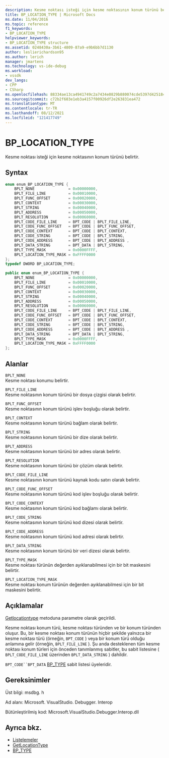 ```yaml
---
description: Kesme noktası isteği için kesme noktasının konum türünü belirtir.
title: BP_LOCATION_TYPE | Microsoft Docs
ms.date: 11/04/2016
ms.topic: reference
f1_keywords:
- BP_LOCATION_TYPE
helpviewer_keywords:
- BP_LOCATION_TYPE structure
ms.assetid: 0248430a-3b61-4809-87a9-e9b6bb7d1130
author: leslierichardson95
ms.author: lerich
manager: jmartens
ms.technology: vs-ide-debug
ms.workload:
- vssdk
dev_langs:
- CPP
- CSharp
ms.openlocfilehash: 88334ae13ca4941749c2a7434e0829b880074cde5397d4251849fc7bf67a6331
ms.sourcegitcommit: c72b2f603e1eb3a4157f00926df2e263831ea472
ms.translationtype: MT
ms.contentlocale: tr-TR
ms.lasthandoff: 08/12/2021
ms.locfileid: "121417749"
---
```

# <a name="bp_location_type"></a>BP_LOCATION_TYPE
Kesme noktası isteği için kesme noktasının konum türünü belirtir.

## <a name="syntax"></a>Syntax

```cpp
enum enum_BP_LOCATION_TYPE {
    BPLT_NONE               = 0x00000000,
    BPLT_FILE_LINE          = 0x00010000,
    BPLT_FUNC_OFFSET        = 0x00020000,
    BPLT_CONTEXT            = 0x00030000,
    BPLT_STRING             = 0x00040000,
    BPLT_ADDRESS            = 0x00050000,
    BPLT_RESOLUTION         = 0x00060000,
    BPLT_CODE_FILE_LINE     = BPT_CODE | BPLT_FILE_LINE,
    BPLT_CODE_FUNC_OFFSET   = BPT_CODE | BPLT_FUNC_OFFSET,
    BPLT_CODE_CONTEXT       = BPT_CODE | BPLT_CONTEXT,
    BPLT_CODE_STRING        = BPT_CODE | BPLT_STRING,
    BPLT_CODE_ADDRESS       = BPT_CODE | BPLT_ADDRESS ,
    BPLT_DATA_STRING        = BPT_DATA | BPLT_STRING,
    BPLT_TYPE_MASK          = 0x0000FFFF,
    BPLT_LOCATION_TYPE_MASK = 0xFFFF0000
};
typedef DWORD BP_LOCATION_TYPE;
```

```csharp
public enum enum_BP_LOCATION_TYPE {
    BPLT_NONE               = 0x00000000,
    BPLT_FILE_LINE          = 0x00010000,
    BPLT_FUNC_OFFSET        = 0x00020000,
    BPLT_CONTEXT            = 0x00030000,
    BPLT_STRING             = 0x00040000,
    BPLT_ADDRESS            = 0x00050000,
    BPLT_RESOLUTION         = 0x00060000,
    BPLT_CODE_FILE_LINE     = BPT_CODE | BPLT_FILE_LINE,
    BPLT_CODE_FUNC_OFFSET   = BPT_CODE | BPLT_FUNC_OFFSET,
    BPLT_CODE_CONTEXT       = BPT_CODE | BPLT_CONTEXT,
    BPLT_CODE_STRING        = BPT_CODE | BPLT_STRING,
    BPLT_CODE_ADDRESS       = BPT_CODE | BPLT_ADDRESS ,
    BPLT_DATA_STRING        = BPT_DATA | BPLT_STRING,
    BPLT_TYPE_MASK          = 0x0000FFFF,
    BPLT_LOCATION_TYPE_MASK = 0xFFFF0000
};
```

## <a name="fields"></a>Alanlar
`BPLT_NONE`\
Kesme noktası konumu belirtir.

`BPLT_FILE_LINE`\
Kesme noktasının konum türünü bir dosya çizgisi olarak belirtir.

`BPLT_FUNC_OFFSET`\
Kesme noktasının konum türünü işlev boşluğu olarak belirtir.

`BPLT_CONTEXT`\
Kesme noktasının konum türünü bağlam olarak belirtir.

`BPLT_STRING`\
Kesme noktasının konum türünü bir dize olarak belirtir.

`BPLT_ADDRESS`\
Kesme noktasının konum türünü bir adres olarak belirtir.

`BPLT_RESOLUTION`\
Kesme noktasının konum türünü bir çözüm olarak belirtir.

`BPLT_CODE_FILE_LINE`\
Kesme noktasının konum türünü kaynak kodu satırı olarak belirtir.

`BPLT_CODE_FUNC_OFFSET`\
Kesme noktasının konum türünü kod işlev boşluğu olarak belirtir.

`BPLT_CODE_CONTEXT`\
Kesme noktasının konum türünü kod bağlamı olarak belirtir.

`BPLT_CODE_STRING`\
Kesme noktasının konum türünü kod dizesi olarak belirtir.

`BPLT_CODE_ADDRESS`\
Kesme noktasının konum türünü kod adresi olarak belirtir.

`BPLT_DATA_STRING`\
Kesme noktasının konum türünü bir veri dizesi olarak belirtir.

`BPLT_TYPE_MASK`\
Kesme noktası türünün değerden ayıklanabilmesi için bir bit maskesini belirtir.

`BPLT_LOCATION_TYPE_MASK`\
Kesme noktası konum türünün değerden ayıklanabilmesi için bir bit maskesini belirtir.

## <a name="remarks"></a>Açıklamalar
[Getlocationtype](../../../extensibility/debugger/reference/idebugbreakpointrequest2-getlocationtype.md) metoduna parametre olarak geçirildi.

Kesme noktası konum türü, kesme noktası türünden ve bir konum türünden oluşur. Bu, bir kesme noktası konum türünün hiçbir şekilde yalnızca bir kesme noktası türü (örneğin, `BPT_CODE` ) veya bir konum türü olduğu anlamına gelir (örneğin, `BPLT_FILE_LINE` ). Şu anda desteklenen tüm kesme noktası konum türleri için önceden tanımlanmış sabitler, bu sabit listesine ( `BPLT_CODE_FILE_LINE` üzerinden `BPLT_DATA_STRING` ) dahildir.

`BPT_CODE``BPT_DATA` [BP_TYPE](../../../extensibility/debugger/reference/bp-type.md) sabit listesi üyeleridir.

## <a name="requirements"></a>Gereksinimler
Üst bilgi: msdbg. h

Ad alanı: Microsoft. VisualStudio. Debugger. Interop

Bütünleştirilmiş kod: Microsoft.VisualStudio.Debugger.Interop.dll

## <a name="see-also"></a>Ayrıca bkz.
- [Listelemeler](../../../extensibility/debugger/reference/enumerations-visual-studio-debugging.md)
- [GetLocationType](../../../extensibility/debugger/reference/idebugbreakpointrequest2-getlocationtype.md)
- [BP_TYPE](../../../extensibility/debugger/reference/bp-type.md)
